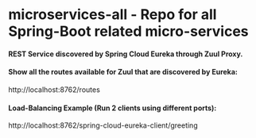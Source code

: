 # microservices-all - Repo for all Spring-Boot related micro-services
#### REST Service discovered by Spring Cloud Eureka through Zuul Proxy.

#### Show all the routes available for Zuul that are discovered by Eureka:
http://localhost:8762/routes

#### Load-Balancing Example (Run 2 clients using different ports):
http://localhost:8762/spring-cloud-eureka-client/greeting

